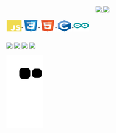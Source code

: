<div align="center">
  <a href="https://github.com/CarlosFeliponi">
  <img height="130em" src="https://github-readme-stats.vercel.app/api?username=CarlosFeliponi&show_icons=true&theme=github_dark&include_all_commits=true&count_private=true"/>
  <img height="130em" src="https://github-readme-stats.vercel.app/api/top-langs/?username=CarlosFeliponi&layout=compact&langs_count=7&theme=github_dark"/>
</div>
<div style="display: inline_block"><br>
  <img align="center" alt="Carlos-JS" height="30" width="40" src="https://raw.githubusercontent.com/devicons/devicon/master/icons/javascript/javascript-plain.svg">
  <img align="center" alt="Carlos-CSS" height="30" width="40" src="https://raw.githubusercontent.com/devicons/devicon/master/icons/css3/css3-original.svg">
  <img align="center" alt="Carlos-HTML" height="30" width="40" src="https://raw.githubusercontent.com/devicons/devicon/master/icons/html5/html5-original.svg">
  <img align="center" alt="Carlos-C" height="30" width="40" src="https://raw.githubusercontent.com/devicons/devicon/master/icons/c/c-original.svg">
  <img align="center" alt="Carlos-ARDUINO" height="30" width="40" src="https://raw.githubusercontent.com/devicons/devicon/master/icons/arduino/arduino-original.svg">
</div>
  
  ##
 
<div> 
  <a href="https://www.linkedin.com/in/carlos-de-mello-feliponi/" target="_blank"><img src="https://img.shields.io/badge/-LinkedIn-%230077B5?style=for-the-badge&logo=linkedin&logoColor=white" target="_blank"></a> 
  <a href = "mailto:carlosdmf.42@gmail.com"><img src="https://img.shields.io/badge/-Gmail-%23333?style=for-the-badge&logo=gmail&logoColor=white" target="_blank"</a>
  <a href="https://twitter.com/carlos_feliponi" target="_blank"><img src="https://img.shields.io/badge/Twitter-1DA1F2?style=for-the-badge&logo=twitter&logoColor=white" target="_blank"></a>
  <a href="https://www.instagram.com/carlos_feliponi/" target="_blank"><img src="https://img.shields.io/badge/-Instagram-%23E4405F?style=for-the-badge&logo=instagram&logoColor=white" target="_blank"></a>
 
  ![Snake animation](https://github.com/CarlosFeliponi/CarlosFeliponi/blob/output/github-contribution-grid-snake.svg)
 
</div>
